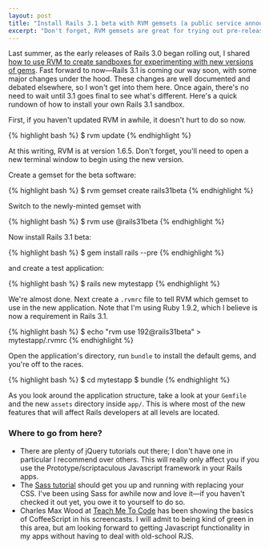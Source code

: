 ```yaml
---
layout: post
title: "Install Rails 3.1 beta with RVM gemsets (a public service announcement)"
excerpt: "Don't forget, RVM gemsets are great for trying out pre-release versions of Rails without interfering with other work. Here's a reminder on how to set that up."
---
```


Last summer, as the early releases of Rails 3.0 began rolling out, I shared [how to use RVM to create sandboxes for experimenting with new versions of gems](http://everydayrails.com/2010/06/28/rvm-gemsets-rails3.html). Fast forward to now&mdash;Rails 3.1 is coming our way soon, with some major changes under the hood. These changes are well documented and debated elsewhere, so I won't get into them here. Once again, there's no need to wait until 3.1 goes final to see what's different. Here's a quick rundown of how to install your own Rails 3.1 sandbox.

First, if you haven't updated RVM in awhile, it doesn't hurt to do so now.

{% highlight bash %}
  $ rvm update
{% endhighlight %}

At this writing, RVM is at version 1.6.5. Don't forget, you'll need to open a new terminal window to begin using the new version.

Create a gemset for the beta software:

{% highlight bash %}
  $ rvm gemset create rails31beta
{% endhighlight %}

Switch to the newly-minted gemset with

{% highlight bash %}
  $ rvm use @rails31beta
{% endhighlight %}

Now install Rails 3.1 beta:

{% highlight bash %}
  $ gem install rails --pre
{% endhighlight %}

and create a test application:

{% highlight bash %}
  $ rails new mytestapp
{% endhighlight %}

We're almost done. Next create a `.rvmrc` file to tell RVM which gemset to use in the new application. Note that I'm using Ruby 1.9.2, which I believe is now a requirement in Rails 3.1.

{% highlight bash %}
  $ echo "rvm use 192@rails31beta" > mytestapp/.rvmrc
{% endhighlight %}

Open the application's directory, run `bundle` to install the default gems, and you're off to the races.

{% highlight bash %}
  $ cd mytestapp
  $ bundle
{% endhighlight %}

As you look around the application structure, take a look at your `Gemfile` and the new `assets` directory inside `app/`. This is where most of the new features that will affect Rails developers at all levels are located.

### Where to go from here?

* There are plenty of jQuery tutorials out there; I don't have one in particular I recommend over others. This will really only affect you if you use the Prototype/scriptaculous Javascript framework in your Rails apps.
* The [Sass tutorial](http://sass-lang.com/tutorial.html) should get you up and running with replacing your CSS. I've been using Sass for awhile now and love it&mdash;if you haven't checked it out yet, you owe it to yourself to do so.
* Charles Max Wood at [Teach Me To Code](http://teachmetocode.com/screencasts/) has been showing the basics of CoffeeScript in his screencasts. I will admit to being kind of green in this area, but am looking forward to getting Javascript functionality in my apps without having to deal with old-school RJS.
